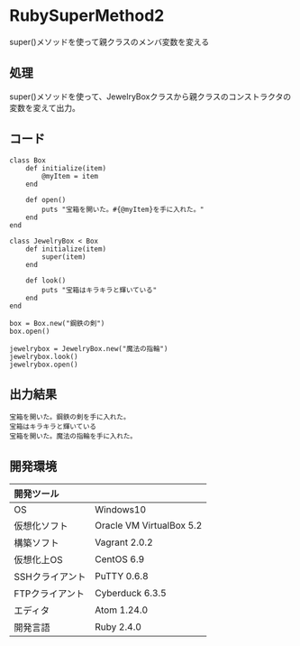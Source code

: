 # RubySuperMethod2
super()メソッドを使って親クラスのメンバ変数を変える

## 処理
super()メソッドを使って、JewelryBoxクラスから親クラスのコンストラクタの変数を変えて出力。

## コード
```
class Box
    def initialize(item)
        @myItem = item
    end

    def open()
        puts "宝箱を開いた。#{@myItem}を手に入れた。"
    end
end

class JewelryBox < Box
    def initialize(item)
        super(item)
    end

    def look()
        puts "宝箱はキラキラと輝いている"
    end
end

box = Box.new("鋼鉄の剣")
box.open()

jewelrybox = JewelryBox.new("魔法の指輪")
jewelrybox.look()
jewelrybox.open()
```

## 出力結果  
```
宝箱を開いた。鋼鉄の剣を手に入れた。
宝箱はキラキラと輝いている
宝箱を開いた。魔法の指輪を手に入れた。
```
  
## 開発環境
| 開発ツール |  |
|:-|:-|
| OS | Windows10 |
| 仮想化ソフト | Oracle VM VirtualBox 5.2 |
| 構築ソフト | Vagrant 2.0.2 |
| 仮想化上OS | CentOS 6.9 |
| SSHクライアント | PuTTY 0.6.8 |
| FTPクライアント | Cyberduck 6.3.5 |
| エディタ | Atom 1.24.0 |
| 開発言語 | Ruby 2.4.0 |
